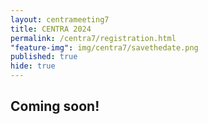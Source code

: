 ```yaml
---
layout: centrameeting7
title: CENTRA 2024
permalink: /centra7/registration.html
"feature-img": img/centra7/savethedate.png
published: true
hide: true
---
```


## Coming soon!

<!--## Registration

Registration for CENTRA 7 is now open. [Click here to register using the Indiana University Conferences registration system](https://indianauniv.ungerboeck.com/prod/emc00/register.aspx?aat=ALtuVtmsUuiE5H9sqGtp1lpOgnGRQWnXYVarWJ5U5AU%3d).

A modest amount of funding has been appropriated for student participants, with priority given to those: (1) traveling internationally and (2) participating in a presentation, panel, etc. Students who might need support should indicate such when submitting their abstracts for the [workshop call for participation](https://www.globalcentra.org/centra6/workshop.html) or via email to [PTI@IU](mailto:pti@iu.edu).

- There is no fee for attending.
- Registration for CENTRA 7 includes the pre-meeting symposiums on <add here> [Globally Situated Perspectives on AI in the Edge-Cloud Continuum](https://www.globalcentra.org/centra6/workshop.html).
- You may register someone else from your institution to attend.
- Attendees are responsible for their own travel arrangements and sustenance during their travel. Pervasive Technology Institute at Indiana University is providing all sustenance and entrance fees to social activities listed on the [program](https://centra6.sched.com/).
- VISA letters and invitation letters will be available through the registration process.
- To cancel your registration email [PTI@IU](mailto:pti@iu.edu).
- You will be directed to the hotel reservation site after registering.

You will be confirmed to the event once your registration has been duly processed. 
-->

